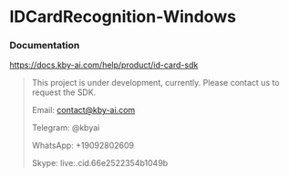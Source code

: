 # IDCardRecognition-Windows

### Documentation

https://docs.kby-ai.com/help/product/id-card-sdk

> This project is under development, currently. Please contact us to request the SDK.
> 
> Email: contact@kby-ai.com
> 
> Telegram: @kbyai
>
> WhatsApp: +19092802609
> 
> Skype: live:.cid.66e2522354b1049b

